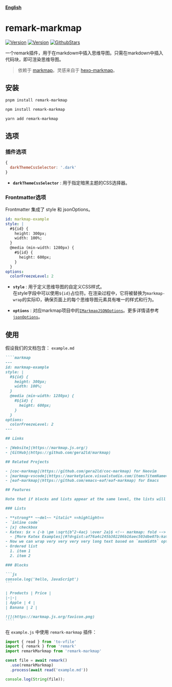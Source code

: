 [**English**](https://github.com/coderxi1/remark-markmap/blob/master/README.md)

# remark-markmap

[![Version](https://img.shields.io/npm/v/remark-markmap)](https://npm.im/remark-markmap)
[![Version](https://img.shields.io/npm/d18m/remark-markmap)](https://npm.im/remark-markmap)
[![GithubStars](https://img.shields.io/github/stars/coderxi1/remark-markmap?style=flat&logo=github&color=yellow)](https://github.com/coderxi1/remark-markmap)


一个remark插件，用于在markdown中插入思维导图。只需在markdown中插入代码块，即可渲染思维导图。

>依赖于 [markmap](https://github.com/markmap/markmap)。灵感来自于 [hexo-markmap](https://github.com/maxchang3/hexo-markmap)。

## 安装

```sh
pnpm install remark-markmap
```
```sh
npm install remark-markmap
```
```sh
yarn add remark-markmap
```

## 选项

### 插件选项

```js
{
  darkThemeCssSelector: '.dark'
}
```
- **`darkThemeCssSelector`** : 用于指定暗黑主题的CSS选择器。

### Frontmatter选项

Frontmatter 集成了 style 和 jsonOptions。
```yaml
id: markmap-example
style: |
  #${id} {
    height: 300px;
    width: 100%;
  }
  @media (min-width: 1280px) {
    #${id} {
      height: 600px;
    }
  }
options:
  colorFreezeLevel: 2
```
  
- **`style`** : 用于定义思维导图的自定义CSS样式。  
在style字段中可以使用`${id}`占位符。在渲染过程中，它将被替换为`markmap-wrap`的实际ID，确保页面上的每个思维导图元素具有唯一的样式和行为。
  
- **`options`** : 对应markmap项目中的[`IMarkmapJSONOptions`](https://markmap.js.org/api/interfaces/markmap-view.IMarkmapJSONOptions.html)。更多详情请参考[`jsonOptions`](https://markmap.js.org/docs/json-options#option-list)。

## 使用

假设我们的文档包含： `example.md`

`````markdown
````markmap
---
id: markmap-example
style: |
  #${id} {
    height: 300px;
    width: 100%;
  }
  @media (min-width: 1280px) {
    #${id} {
      height: 600px;
    }
  }
options:
  colorFreezeLevel: 2
---

## Links

- [Website](https://markmap.js.org/)
- [GitHub](https://github.com/gera2ld/markmap)

## Related Projects

- [coc-markmap](https://github.com/gera2ld/coc-markmap) for Neovim
- [markmap-vscode](https://marketplace.visualstudio.com/items?itemName=gera2ld.markmap-vscode) for VSCode
- [eaf-markmap](https://github.com/emacs-eaf/eaf-markmap) for Emacs

## Features

Note that if blocks and lists appear at the same level, the lists will be ignored.

### Lists

- **strong** ~~del~~ *italic* ==highlight==
- `inline code`
- [x] checkbox
- Katex: $x = {-b \pm \sqrt{b^2-4ac} \over 2a}$ <!-- markmap: fold -->
  - [More Katex Examples](#?d=gist:af76a4c245b302206b16aec503dbe07b:katex.md)
- Now we can wrap very very very very long text based on `maxWidth` option
- Ordered list
  1. item 1
  2. item 2

### Blocks

```js
console.log('hello, JavaScript')
```

| Products | Price |
|-|-|
| Apple | 4 |
| Banana | 2 |

![](https://markmap.js.org/favicon.png)
````
`````

在 `example.js` 中使用 `remark-markmap` 插件：

```javascript
import { read } from 'to-vfile'
import { remark } from 'remark'
import remarkMarkmap from 'remark-markmap'

const file = await remark()
  .use(remarkMarkmap)
  .process(await read('example.md'))

console.log(String(file));
```